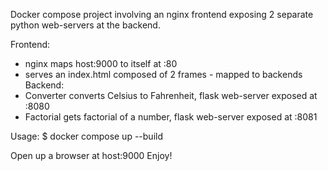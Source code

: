 Docker compose project involving an nginx frontend exposing 2 separate python web-servers at the backend.

Frontend:
- nginx maps host:9000 to itself at :80
- serves an index.html composed of 2 frames - mapped to backends
Backend:
- Converter converts Celsius to Fahrenheit, flask web-server exposed at :8080
- Factorial gets factorial of a number, flask web-server exposed at :8081

Usage:
$ docker compose up --build

Open up a browser at host:9000
Enjoy!
